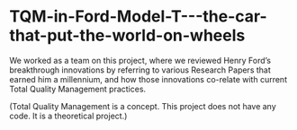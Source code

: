 # TQM-in-Ford-Model-T---the-car-that-put-the-world-on-wheels
We worked as a team on this project, where we reviewed Henry Ford’s breakthrough innovations by referring to various Research Papers that earned him a millennium, and how those innovations co-relate with current Total Quality Management practices.

(Total Quality Management is a concept. This project does not have any code. It is a theoretical project.)
